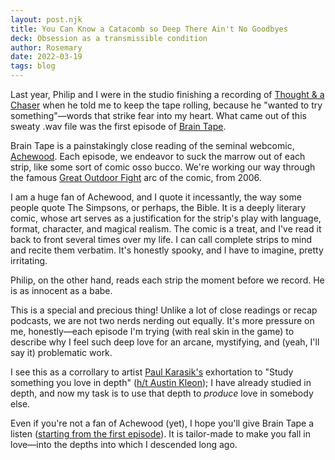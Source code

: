 ```yaml
---
layout: post.njk
title: You Can Know a Catacomb so Deep There Ain't No Goodbyes
deck: Obsession as a transmissible condition
author: Rosemary
date: 2022-03-19
tags: blog
---
```


Last year, Philip and I were in the studio finishing a recording of [Thought & a Chaser](https://pod.link/thoughtchaser) when he told me to keep the tape rolling, because he "wanted to try something"—words that strike fear into my heart. What came out of this sweaty .wav file was the first episode of [Brain Tape](https://pod.link/braintape).

Brain Tape is a painstakingly close reading of the seminal webcomic, [Achewood](http://achewood.com/). Each episode, we endeavor to suck the marrow out of each strip, like some sort of comic osso bucco. We're working our way through the famous [Great Outdoor Fight](http://achewood.com/index.php?date=01112006) arc of the comic, from 2006.

I am a huge fan of Achewood, and I quote it incessantly, the way some people quote The Simpsons, or perhaps, the Bible. It is a deeply literary comic, whose art serves as a justification for the strip's play with language, format, character, and magical realism. The comic is a treat, and I've read it back to front several times over my life. I can call complete strips to mind and recite them verbatim. It's honestly spooky, and I have to imagine, pretty irritating.

Philip, on the other hand, reads each strip the moment before we record. He is as innocent as a babe.

This is a special and precious thing! Unlike a lot of close readings or recap podcasts, we are not two nerds nerding out equally. It's more pressure on me, honestly—each episode I'm trying (with real skin in the game) to describe why I feel such deep love for an arcane, mystifying, and (yeah, I'll say it) problematic work.

I see this as a corrollary to artist [Paul Karasik's](http://paulkarasik.blogspot.com/) exhortation to "Study something you love in depth" ([h/t Austin Kleon](https://austinkleon.substack.com/p/study-something-you-love-in-depth)); I have already studied in depth, and now my task is to use that depth to _produce_ love in somebody else.

Even if you're not a fan of Achewood (yet), I hope you'll give Brain Tape a listen ([starting from the first episode](https://pod.link/braintape/episode/cab2f8c283affe508657d4cd48b22d0b)). It is tailor-made to make you fall in love—into the depths into which I descended long ago.
